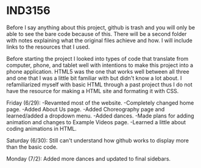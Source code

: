 # IND3156
Before I say anything about this project, github is trash and you will only be able to see the bare code because of this. There will be a second folder with notes explaining what the original files achieve and how. I will include links to the resources that I used.

Before starting the project I looked into types of code that translate from computer, phone, and tablet well with intentions to make this project into a phone application. HTML5 was the one that works well between all three and one that I was a little bit familiar with but didn't know a lot about. I refamiliarized myself with basic HTML through a past project thus I do not have the resource for making a HTML site and formating it with CSS. 

Friday (6/29): 
			-Revamted most of the website.
			-Completely changed home page.
			-Added About Us page.
			-Added Choreography page and learned/added a dropdown menu.
			-Added dances.
			-Made plans for adding animation and changes to Example Videos page.
			-Learned a little about coding animations in HTML.
			
Saturday (6/30): Still can't understand how github works to display more than the basic code.

Monday (7/2): Added more dances and updated to final sidebars.
